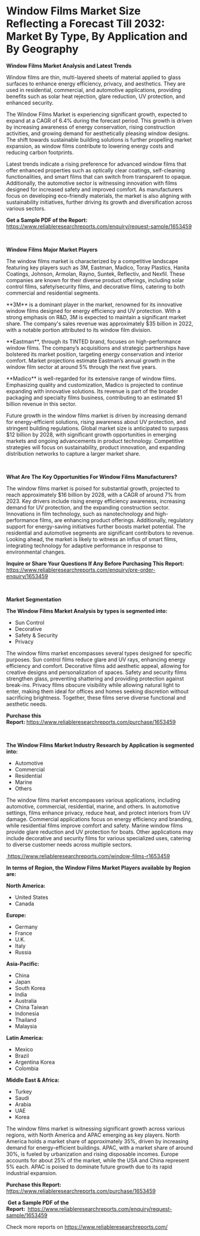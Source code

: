 <p><h1>Window Films Market Size Reflecting a Forecast Till 2032: Market By Type, By Application and By Geography</h1></p><p><strong>Window Films Market Analysis and Latest Trends</strong></p>
<p><p>Window films are thin, multi-layered sheets of material applied to glass surfaces to enhance energy efficiency, privacy, and aesthetics. They are used in residential, commercial, and automotive applications, providing benefits such as solar heat rejection, glare reduction, UV protection, and enhanced security.</p><p>The Window Films Market is experiencing significant growth, expected to expand at a CAGR of 6.4% during the forecast period. This growth is driven by increasing awareness of energy conservation, rising construction activities, and growing demand for aesthetically pleasing window designs. The shift towards sustainable building solutions is further propelling market expansion, as window films contribute to lowering energy costs and reducing carbon footprints.</p><p>Latest trends indicate a rising preference for advanced window films that offer enhanced properties such as optically clear coatings, self-cleaning functionalities, and smart films that can switch from transparent to opaque. Additionally, the automotive sector is witnessing innovation with films designed for increased safety and improved comfort. As manufacturers focus on developing eco-friendly materials, the market is also aligning with sustainability initiatives, further driving its growth and diversification across various sectors.</p></p>
<p><strong>Get a Sample PDF of the Report:&nbsp;</strong> <a href="https://www.reliableresearchreports.com/enquiry/request-sample/1653459?utm_campaign=3059&utm_medium=2&utm_source=Github&utm_content=ia&utm_term=05032025&utm_id=window-films">https://www.reliableresearchreports.com/enquiry/request-sample/1653459</a></p>
<p>&nbsp;</p>
<p><strong>Window Films Major Market Players</strong></p>
<p><p>The window films market is characterized by a competitive landscape featuring key players such as 3M, Eastman, Madico, Toray Plastics, Hanita Coatings, Johnson, Armolan, Rayno, Suntek, Reflectiv, and Nexfil. These companies are known for their diverse product offerings, including solar control films, safety/security films, and decorative films, catering to both commercial and residential segments.</p><p>**3M** is a dominant player in the market, renowned for its innovative window films designed for energy efficiency and UV protection. With a strong emphasis on R&D, 3M is expected to maintain a significant market share. The company's sales revenue was approximately $35 billion in 2022, with a notable portion attributed to its window film division.</p><p>**Eastman**, through its TINTED brand, focuses on high-performance window films. The company’s acquisitions and strategic partnerships have bolstered its market position, targeting energy conservation and interior comfort. Market projections estimate Eastman’s annual growth in the window film sector at around 5% through the next five years.</p><p>**Madico** is well-regarded for its extensive range of window films. Emphasizing quality and customization, Madico is projected to continue expanding with innovative solutions. Its revenue is part of the broader packaging and specialty films business, contributing to an estimated $1 billion revenue in this sector.</p><p>Future growth in the window films market is driven by increasing demand for energy-efficient solutions, rising awareness about UV protection, and stringent building regulations. Global market size is anticipated to surpass $12 billion by 2028, with significant growth opportunities in emerging markets and ongoing advancements in product technology. Competitive strategies will focus on sustainability, product innovation, and expanding distribution networks to capture a larger market share.</p></p>
<p>&nbsp;</p>
<p><strong>What Are The Key Opportunities For Window Films Manufacturers?</strong></p>
<p><p>The window films market is poised for substantial growth, projected to reach approximately $16 billion by 2028, with a CAGR of around 7% from 2023. Key drivers include rising energy efficiency awareness, increasing demand for UV protection, and the expanding construction sector. Innovations in film technology, such as nanotechnology and high-performance films, are enhancing product offerings. Additionally, regulatory support for energy-saving initiatives further boosts market potential. The residential and automotive segments are significant contributors to revenue. Looking ahead, the market is likely to witness an influx of smart films, integrating technology for adaptive performance in response to environmental changes.</p></p>
<p><strong>Inquire or Share Your Questions If Any Before Purchasing This Report:</strong> <a href="https://www.reliableresearchreports.com/enquiry/pre-order-enquiry/1653459?utm_campaign=3059&utm_medium=2&utm_source=Github&utm_content=ia&utm_term=05032025&utm_id=window-films">https://www.reliableresearchreports.com/enquiry/pre-order-enquiry/1653459</a></p>
<p>&nbsp;</p>
<p><strong>Market Segmentation</strong></p>
<p><strong>The Window Films Market Analysis by types is segmented into:</strong></p>
<p><ul><li>Sun Control</li><li>Decorative</li><li>Safety & Security</li><li>Privacy</li></ul></p>
<p><p>The window films market encompasses several types designed for specific purposes. Sun control films reduce glare and UV rays, enhancing energy efficiency and comfort. Decorative films add aesthetic appeal, allowing for creative designs and personalization of spaces. Safety and security films strengthen glass, preventing shattering and providing protection against break-ins. Privacy films obscure visibility while allowing natural light to enter, making them ideal for offices and homes seeking discretion without sacrificing brightness. Together, these films serve diverse functional and aesthetic needs.</p></p>
<p><strong>Purchase this Report:&nbsp;</strong><a href="https://www.reliableresearchreports.com/purchase/1653459?utm_campaign=3059&utm_medium=2&utm_source=Github&utm_content=ia&utm_term=05032025&utm_id=window-films">https://www.reliableresearchreports.com/purchase/1653459</a></p>
<p>&nbsp;</p>
<p><strong>The Window Films Market Industry Research by Application is segmented into:</strong></p>
<p><ul><li>Automotive</li><li>Commercial</li><li>Residential</li><li>Marine</li><li>Others</li></ul></p>
<p><p>The window films market encompasses various applications, including automotive, commercial, residential, marine, and others. In automotive settings, films enhance privacy, reduce heat, and protect interiors from UV damage. Commercial applications focus on energy efficiency and branding, while residential films improve comfort and safety. Marine window films provide glare reduction and UV protection for boats. Other applications may include decorative and security films for various specialized uses, catering to diverse customer needs across multiple sectors.</p></p>
<p><a href="https://www.reliableresearchreports.com/window-films-r1653459?utm_campaign=3059&utm_medium=2&utm_source=Github&utm_content=ia&utm_term=05032025&utm_id=window-films">&nbsp;https://www.reliableresearchreports.com/window-films-r1653459</a></p>
<p><strong>In terms of Region, the Window Films Market Players available by Region are:</strong></p>
<p>
    <p> <strong> North America: </strong>
        <ul>
            <li>United States</li>
            <li>Canada</li>
        </ul>
        </p> 
    <p> <strong> Europe: </strong>
        <ul>
            <li>Germany</li>
            <li>France</li>
            <li>U.K.</li>
            <li>Italy</li>
            <li>Russia</li>
        </ul>
        </p> 
    <p> <strong> Asia-Pacific: </strong>
        <ul>
            <li>China</li>
            <li>Japan</li>
            <li>South Korea</li>
            <li>India</li>
            <li>Australia</li>
            <li>China Taiwan</li>
            <li>Indonesia</li>
            <li>Thailand</li>
            <li>Malaysia</li>
        </ul>
        </p> 
    <p> <strong> Latin America: </strong>
        <ul>
            <li>Mexico</li>
            <li>Brazil</li>
            <li>Argentina Korea</li>
            <li>Colombia</li>
        </ul>
        </p> 
    <p> <strong> Middle East & Africa: </strong>
        <ul>
            <li>Turkey</li>
            <li>Saudi</li>
            <li>Arabia</li>
            <li>UAE</li>
            <li>Korea</li>
        </ul>
    </p>
    </p>
<p><p>The window films market is witnessing significant growth across various regions, with North America and APAC emerging as key players. North America holds a market share of approximately 35%, driven by increasing demand for energy-efficient buildings. APAC, with a market share of around 30%, is fueled by urbanization and rising disposable incomes. Europe accounts for about 25% of the market, while the USA and China represent 5% each. APAC is poised to dominate future growth due to its rapid industrial expansion.</p></p>
<p><strong>Purchase this Report: </strong><a href="https://www.reliableresearchreports.com/purchase/1653459?utm_campaign=3059&utm_medium=2&utm_source=Github&utm_content=ia&utm_term=05032025&utm_id=window-films">https://www.reliableresearchreports.com/purchase/1653459</a></p>
<p>&nbsp;<strong>Get a Sample PDF of the Report:&nbsp;&nbsp;</strong><a href="https://www.reliableresearchreports.com/enquiry/request-sample/1653459?utm_campaign=3059&utm_medium=2&utm_source=Github&utm_content=ia&utm_term=05032025&utm_id=window-films">https://www.reliableresearchreports.com/enquiry/request-sample/1653459</a></p>
<p><strong></strong></p>
<p>Check more reports on <a href="https://www.reliableresearchreports.com/?utm_campaign=3059&utm_medium=2&utm_source=Github&utm_content=ia&utm_term=05032025&utm_id=window-films">https://www.reliableresearchreports.com/</a></p>